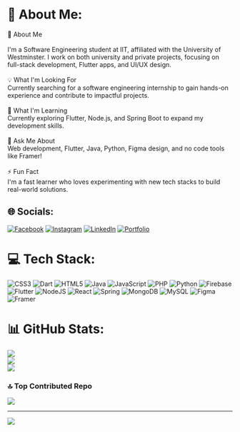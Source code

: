 # 💫 About Me:
🚀 About Me<br><br>I'm a Software Engineering student at IIT, affiliated with the University of Westminster. I work on both university and private projects, focusing on full-stack development, Flutter apps, and UI/UX design.<br><br>💡 What I'm Looking For<br>Currently searching for a software engineering internship to gain hands-on experience and contribute to impactful projects.<br><br>🌱 What I'm Learning<br>Currently exploring Flutter, Node.js, and Spring Boot to expand my development skills.<br><br>💬 Ask Me About<br>Web development, Flutter, Java, Python, Figma design, and no code tools like Framer!<br><br>⚡ Fun Fact<br>I'm a fast learner who loves experimenting with new tech stacks to build real-world solutions.


## 🌐 Socials:
[![Facebook](https://img.shields.io/badge/Facebook-%231877F2.svg?logo=Facebook&logoColor=white)](https://facebook.com/yashith.chandeepa.1) [![Instagram](https://img.shields.io/badge/Instagram-%23E4405F.svg?logo=Instagram&logoColor=white)](https://instagram.com/yashith_chandeepa) [![LinkedIn](https://img.shields.io/badge/LinkedIn-%230077B5.svg?logo=linkedin&logoColor=white)](https://www.linkedin.com/in/yashith-chandeepa-903397220/) [![Portfolio](https://img.shields.io/badge/Portfolio-%23000000.svg?logo=framer&logoColor=white)](https://yashithchandeepa.framer.website/)


# 💻 Tech Stack:
![CSS3](https://img.shields.io/badge/css3-%231572B6.svg?style=for-the-badge&logo=css3&logoColor=white) ![Dart](https://img.shields.io/badge/dart-%230175C2.svg?style=for-the-badge&logo=dart&logoColor=white) ![HTML5](https://img.shields.io/badge/html5-%23E34F26.svg?style=for-the-badge&logo=html5&logoColor=white) ![Java](https://img.shields.io/badge/java-%23ED8B00.svg?style=for-the-badge&logo=openjdk&logoColor=white) ![JavaScript](https://img.shields.io/badge/javascript-%23323330.svg?style=for-the-badge&logo=javascript&logoColor=%23F7DF1E) ![PHP](https://img.shields.io/badge/php-%23777BB4.svg?style=for-the-badge&logo=php&logoColor=white) ![Python](https://img.shields.io/badge/python-3670A0?style=for-the-badge&logo=python&logoColor=ffdd54) ![Firebase](https://img.shields.io/badge/firebase-%23039BE5.svg?style=for-the-badge&logo=firebase) ![Flutter](https://img.shields.io/badge/Flutter-%2302569B.svg?style=for-the-badge&logo=Flutter&logoColor=white) ![NodeJS](https://img.shields.io/badge/node.js-6DA55F?style=for-the-badge&logo=node.js&logoColor=white) ![React](https://img.shields.io/badge/react-%2320232a.svg?style=for-the-badge&logo=react&logoColor=%2361DAFB) ![Spring](https://img.shields.io/badge/spring-%236DB33F.svg?style=for-the-badge&logo=spring&logoColor=white) ![MongoDB](https://img.shields.io/badge/MongoDB-%234ea94b.svg?style=for-the-badge&logo=mongodb&logoColor=white) ![MySQL](https://img.shields.io/badge/mysql-4479A1.svg?style=for-the-badge&logo=mysql&logoColor=white) ![Figma](https://img.shields.io/badge/figma-%23F24E1E.svg?style=for-the-badge&logo=figma&logoColor=white) ![Framer](https://img.shields.io/badge/Framer-black?style=for-the-badge&logo=framer&logoColor=blue)
# 📊 GitHub Stats:
![](https://github-readme-stats.vercel.app/api?username=yashith03&theme=transparent&hide_border=true&include_all_commits=false&count_private=true)<br/>
![](https://nirzak-streak-stats.vercel.app/?user=yashith03&theme=transparent&hide_border=true)<br/>
![](https://github-readme-stats.vercel.app/api/top-langs/?username=yashith03&theme=transparent&hide_border=true&include_all_commits=false&count_private=true&layout=compact)

### 🔝 Top Contributed Repo
![](https://github-contributor-stats.vercel.app/api?username=yashith03&limit=5&theme=dark&combine_all_yearly_contributions=true)

---
[![](https://visitcount.itsvg.in/api?id=yashith03&icon=0&color=1)](https://visitcount.itsvg.in)

<!-- Proudly created with GPRM ( https://gprm.itsvg.in ) -->
